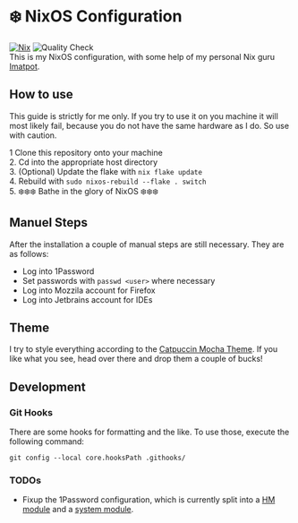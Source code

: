 # ❄️ NixOS Configuration
[![Nix](https://img.shields.io/badge/built%20with-Nix-5277C3.svg?style=flat-square&logo=NixOS&logoColor=white)](https://nixos.org)  ![Quality Check](https://github.com/MasterEvarior/nix-config/actions/workflows/quality.yaml/badge.svg)  
This is my NixOS configuration, with some help of my personal Nix guru  [Imatpot](https://github.com/imatpot/dotfiles).

## How to use
This guide is strictly for me only. If you try to use it on you machine it will most likely fail, because you do not have the same hardware as I do. So use with caution. 

1 Clone this repository onto your machine  
2. Cd into the appropriate host directory  
3. (Optional) Update the flake with `nix flake update`  
4. Rebuild with `sudo nixos-rebuild --flake . switch`  
5. ❄️❄️❄️ Bathe in the glory of NixOS ❄️❄️❄️  

## Manuel Steps
After the installation a couple of manual steps are still necessary. They are as follows:
- Log into 1Password
- Set passwords with `passwd <user>` where necessary 
- Log into Mozzila account for Firefox
- Log into Jetbrains account for IDEs

## Theme
I try to style everything according to the [Catpuccin Mocha Theme](https://github.com/catppuccin). If you like what you see, head over there and drop them a couple of bucks!

## Development

### Git Hooks
There are some hooks for formatting and the like. To use those, execute the following command:
```shell
git config --local core.hooksPath .githooks/
``` 

### TODOs
- Fixup the 1Password configuration, which is currently split into a [HM module](./homeManagerModules/applications/1password) and a [system module](./nixosModules/1Password/).
